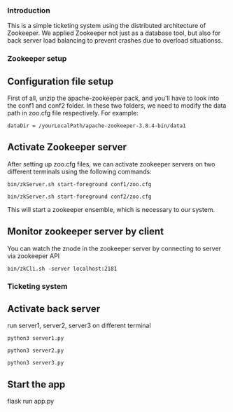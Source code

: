 ### Introduction
This is a simple ticketing system using the distributed architecture of Zookeeper. 
We applied Zookeeper not just as a database tool, but also for back server load balancing to prevent crashes due to overload situationss. 

### Zookeeper setup
## Configuration file setup
First of all, unzip the apache-zookeeper pack, and you'll have to look into the conf1 and conf2 folder. In these two folders, we need to modify the data path in zoo.cfg file respectively.
For example:
```
dataDir = /yourLocalPath/apache-zookeeper-3.8.4-bin/data1
```

## Activate Zookeeper server
After setting up zoo.cfg files, we can activate zookeeper servers on two different terminals using the following commands: 

```
bin/zkServer.sh start-foreground conf1/zoo.cfg
```

```
bin/zkServer.sh start-foreground conf2/zoo.cfg
```
This will start a zookeeper ensemble, which is necessary to our system.

## Monitor zookeeper server by client
You can watch the znode in the zookeeper server by connecting to server via zookeeper API 
```
bin/zkCli.sh -server localhost:2181
```

### Ticketing system
## Activate back server
run server1, server2, server3 on different terminal
```
python3 server1.py 
```
```
python3 server2.py
```
```
python3 server3.py 
```
## Start the app
flask run app.py